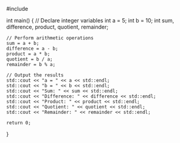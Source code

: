 #include <iostream>

int main() {
    // Declare integer variables
    int a = 5;
    int b = 10;
    int sum, difference, product, quotient, remainder;

    // Perform arithmetic operations
    sum = a + b;
    difference = a - b;
    product = a * b;
    quotient = b / a;
    remainder = b % a;

    // Output the results
    std::cout << "a = " << a << std::endl;
    std::cout << "b = " << b << std::endl;
    std::cout << "Sum: " << sum << std::endl;
    std::cout << "Difference: " << difference << std::endl;
    std::cout << "Product: " << product << std::endl;
    std::cout << "Quotient: " << quotient << std::endl;
    std::cout << "Remainder: " << remainder << std::endl;

    return 0;
}
